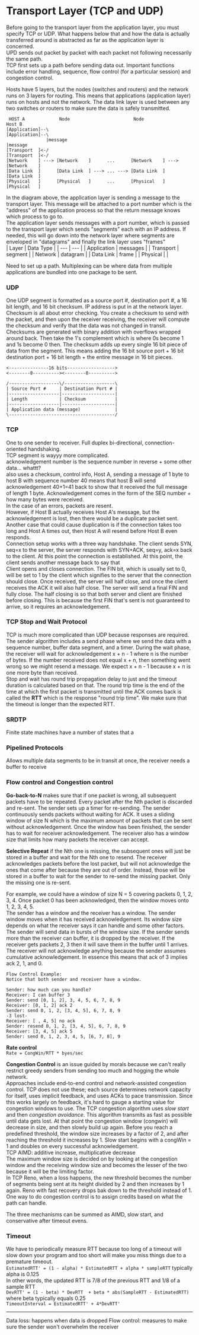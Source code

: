 # Transport Layer (TCP and UDP)
Before going to the transport layer from the application layer, you must specify TCP or UDP. What happens below that and how the data is actually transferred around is abstracted as far as the application layer is concerned.  
UPD sends out packet by packet with each packet not following necessarily the same path.  
TCP first sets up a path before sending data out. Important functions include error handling, sequence, flow control (for a particular session) and congestion control.   

Hosts have 5 layers, but the nodes (switches and routers) and the network runs on 3 layers for routing. This means that applications (application layer) runs on hosts and not the network. 
The data link layer is used between any two switches or routers to make sure the data is safely transmitted.  
```
 HOST A             Node                        Node               Host B
[Application]--\                                                  [Application]--\
               |message                                                          |message
[Transport  ]<-/                                                  [Transport  ]<-/
[Network    ] ---> [Network    ]      ...      [Network    ] ---> [Network    ]
[Data Link  ]      [Data Link  ] ---> ... ---> [Data Link  ]      [Data Link  ]
[Physical   ]      [Physical   ]      ...      [Physical   ]      [Physical   ]
```
In the diagram above, the application layer is sending a message to the transport layer. This message will be attached to a port number which is the "address" of the application process so that the return message knows which process to go to.  
The application layer sends messages with a port number, which is passed to the transport layer which sends "segments" each with an IP address. If needed, this will go down into the network layer where segments are enveloped in "datagrams" and finally the link layer uses "frames"  
| Layer | Data Type | 
| --- | --- |
| Application | messages |
| Transport | segment | 
| Network | datagram | 
| Data Link | frame | 
| Physical |  |

Need to set up a path. 
Multiplexing can be where data from multiple applications are bundled into one package to be sent. 

### UDP
One UDP segment is formatted as a source port #, destination port #, a 16 bit length, and 16 bit checksum. IP address is put in at the network layer. Checksum is all about error checking. You create a checksum to send with the packet, and then upon the receiver receiving, the receiver will compute the checksum and verify that the data was not changed in transit. Checksums are generated with binary addition with overflows wrapped around back. Then take the 1's complement which is where 0s become 1 and 1s become 0 then. The checksum adds up every single 16 bit piece of data from the segment. This means adding the 16 bit source port + 16 bit destination port + 16 bit length + the entire message in 16 bit pieces. 
```
<---------------16 bits------------------>
<--------8----------><--------8---------->

/-------------------\/-------------------\
| Source Port #     | Destination Port # |
|-------------------|--------------------|
| Length            | Checksum           |
|-------------------|--------------------|
| Application data (message)             |
\----------------------------------------/
```

### TCP
One to one sender to receiver. Full duplex bi-directional, connection-oriented handshaking.  
TCP segment is wayyy more complicated.  
acknowledgement number is the sequence number in reverse  + some other data... whattt?  
also uses a checksum, control info, 
Host A, sending a message of 1 byte to host B with sequence number 40 means that host B will send acknowledgement 40+1=41 back to show that it received the full message of length 1 byte. Acknowledgement comes in the form of the SEQ number + how many bytes were received.  
In the case of an errors, packets are resent.  
However, if Host B actually receives Host A's message, but the acknowledgement is lost, then there would be a duplicate packet sent. Another case that could cause duplication is if the connection takes too long and Host A times out, then Host A will resend before Host B even responds.  
Connection setup works with a three way handshake. The client sends SYN, seq=x to the server, the server responds with SYN+ACK, seq=y, ack=x back to the client. At this point the connection is established. At this point, the client sends another message back to say that  
Client opens and closes connection. The FIN bit, which is usually set to 0, will be set to 1 by the client which signifies to the server that the connection should close. Once received, the server will half close, and once the client receives the ACK it will also half close. The server will send a final FIN and fully close. The half closing is so that both server and client are finished before closing. This is because the first FIN that's sent is not guaranteed to arrive, so it requires an acknowledgement. 

### TCP Stop and Wait Protocol
TCP is much more complicated than UDP because responses are required. The sender algorithm includes a send phase where we send the data with a sequence number, buffer data segment, and a timer. During the wait phase, the receiver will wait for acknowledgement x + n - 1 where n is the number of bytes. If the number received does not equal x + n, then something went wrong so we might resend a message. We expect x + n - 1 because x + n is one more byte than received.  
Stop and wait has round trip propagation delay to just and the timeout duration is calculated based on that. The round trip time is the end of the time at which the first packet is transmitted until the ACK comes back is called the **RTT** which is the response "round trip time". We make sure that the timeout is longer than the expected RTT. 

### SRDTP
Finite state machines have a number of states that a 

### Pipelined Protocols
Allows multiple data segments to be in transit at once, the receiver needs a buffer to receive

### Flow control and Congestion control
**Go-back-to-N** makes sure that if one packet is wrong, all subsequent packets have to be repeated. Every packet after the Nth packet is discarded and re-sent. The sender sets up a timer for re-sending. The sender continuously sends packets without waiting for ACK. It uses a sliding window of size N which is the maximum amount of packets that can be sent without acknowledgement. Once the window has been finished, the sender has to wait for receiver acknowledgement. The receiver also has a window size that limits how many packets the receiver can accept. 

**Selective Repeat** if the Nth one is missing, the subsequent ones will just be stored in a buffer and wait for the Nth one to resend. The receiver acknowledges packets before the lost packet, but will not acknowledge the ones that come after because they are out of order. Instead, those will be stored in a buffer to wait for the sender to re-send the missing packet. Only the missing one is re-sent.  


For example, we could have a window of size N = 5 covering packets 0, 1, 2, 3, 4. Once packet 0 has been acknowledged, then the window moves onto 1, 2, 3, 4, 5.  
The sender has a window and the receiver has a window. The sender window moves when it has received acknowledgement. Its window size depends on what the receiver says it can handle and some other factors. The sender will send data in bursts of the window size. If the sender sends more than the receiver can buffer, it is dropped by the receiver. If the receiver gets packets 2, 3 then it will save them in the buffer until 1 arrives. The receiver will not acknowledge anything because the sender assumes cumulative acknowledgement. In essence this means that ack of 3 implies ack 2, 1, and 0.  

```
Flow Control Example:
Notice that both sender and receiver have a window. 

Sender: how much can you handle?
Receiver: I can buffer 3
Sender: send [0, 1, 2], 3, 4, 5, 6, 7, 8, 9
Receiver: [0, 1, 2] ack 2
Sender: send 0, 1, 2, [3, 4, 5], 6, 7, 8, 9
-3 lost-
Receiver: [ , 4, 5] no ack
Sender: resend 0, 1, 2, [3, 4, 5], 6, 7, 8, 9
Receiver: [3, 4, 5] ack 5
Sender: send 0, 1, 2, 3, 4, 5, [6, 7, 8], 9
```

**Rate control**  
```Rate = CongWin/RTT * byes/sec```  

**Congestion Control** is an issue guided by morals because we can't really restrict greedy senders from sending too much and hogging the whole network.  
Approaches include end-to-end control and network-assisted congestion control. TCP does not use these; each source determines network capacity for itself, uses implicit feedback, and uses ACKs to pace transmission. Since this works largely on feedback, it's hard to gauge a starting value for congestion windows to use. The TCP congestion algorithm uses *slow start* and then *congestion avoidance*. This algorithm transmits as fast as possible until data gets lost. At that point the congestion window (congwin) will decrease in size, and then slowly build up again. Before you reach a predefined threshold, the window size increases by a factor of 2, and after reaching the threshold it increases by 1. Slow start begins with a congWin = 1 and doubles on every successful acknowledgement.    
TCP AIMD: additive increase, multiplicative decrease  
The maximum window size is decided on by looking at the congestion window and the receiving window size and becomes the lesser of the two because it will be the limiting factor.  
In TCP Reno, when a loss happens, the new threshold becomes the number of segments being sent at its height divided by 2 and then increases by 1 again. Reno with fast recovery drops bak down to the threshold instead of 1.  
One way to do congestion control is to assign credits based on what the path can handle.  

The three mechanisms can be summed as AIMD, slow start, and conservative after timeout evens.  

### Timeout
We have to periodically measure RTT because too long of a timeout will slow down your program and too short will make you miss things due to a premature timeout.  
```EstimatedRTT' = (1 - alpha) * EstimatedRTT + alpha * sampleRTT``` typically alpha is 0.125  
In other words, the updated RTT is 7/8 of the previous RTT and 1/8 of a sample RTT  
```DevRTT' = (1 - beta) * DevRTT  + beta * abs(SampleRTT - EstimatedRTT)``` where beta typically equals 0.25  
```TimeoutInterval = EstimatedRTT' + 4*DevRTT'```

---
Data loss: happens when data is dropped
Flow control: measures to make sure the sender won't overwhelm the receiver
